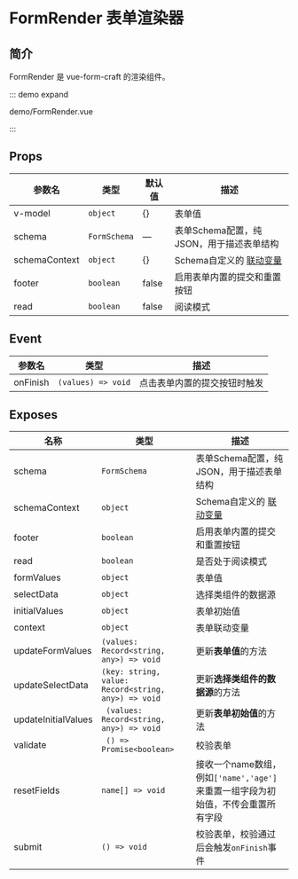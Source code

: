 # FormRender 表单渲染器

## 简介

FormRender 是 vue-form-craft 的渲染组件。

::: demo expand

demo/FormRender.vue

:::

## Props

| 参数名        | 类型         | 默认值 | 描述                                     |
| ------------- | ------------ | ------ | ---------------------------------------- |
| v-model       | `object`     | {}     | 表单值                                   |
| schema        | `FormSchema` | —      | 表单Schema配置，纯JSON，用于描述表单结构 |
| schemaContext | `object`     | {}     | Schema自定义的 [联动变量](/zh/linkage)   |
| footer        | `boolean`    | false  | 启用表单内置的提交和重置按钮             |
| read          | `boolean`    | false  | 阅读模式                                 |

## Event

| 参数名   | 类型               | 描述                         |
| -------- | ------------------ | ---------------------------- |
| onFinish | `(values) => void` | 点击表单内置的提交按钮时触发 |

## Exposes

| 名称        | 类型             | 描述                                                                              |
| ----------- | ---------------- | --------------------------------------------------------------------------------- |
| schema              | `FormSchema`                                        | 表单Schema配置，纯JSON，用于描述表单结构                                          |
| schemaContext       | `object`                                            | Schema自定义的 [联动变量](/zh/linkage)                                            |
| footer              | `boolean`                                           | 启用表单内置的提交和重置按钮                                                      |
| read                | `boolean`                                           | 是否处于阅读模式                                                                  |
| formValues          | `object`                                            | 表单值                                                                            |
| selectData          | `object`                                            | 选择类组件的数据源                                                                |
| initialValues       | `object`                                            | 表单初始值                                                                        |
| context             | `object`                                            | 表单联动变量                                                                      |
| updateFormValues    | `(values: Record<string, any>) => void`             | 更新**表单值**的方法                                                              |
| updateSelectData    | `(key: string, value: Record<string, any>) => void` | 更新**选择类组件的数据源**的方法                                                  |
| updateInitialValues | ` (values: Record<string, any>) => void`            | 更新**表单初始值**的方法                                                          |
| validate            | ` () => Promise<boolean>`                           | 校验表单                                                                          |
| resetFields         | `name[] => void`                                    | 接收一个name数组，例如`['name','age']` 来重置一组字段为初始值，不传会重置所有字段 |
| submit              | `() => void`                                        | 校验表单，校验通过后会触发`onFinish`事件                                          |


